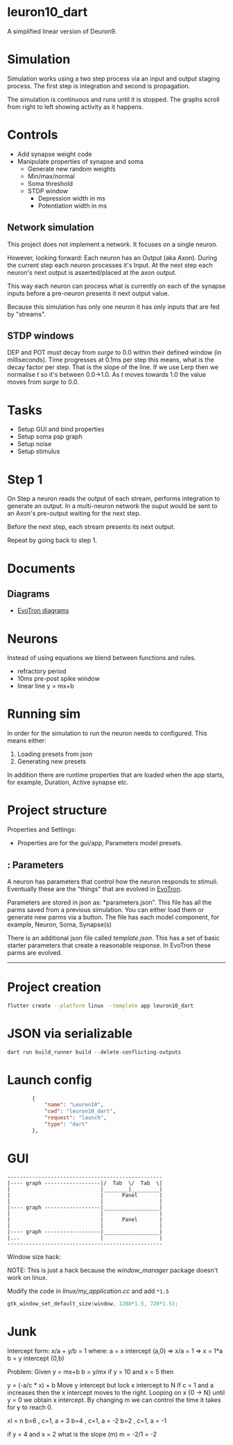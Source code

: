 # leuron10_dart

A simplified linear version of Deuron9.

# Simulation
Simulation works using a two step process via an input and output staging process. The first step is integration and second is propagation.

The simulation is continuous and runs until it is stopped. The graphs scroll from right to left showing activity as it happens.

# Controls
- Add synapse weight code
- Manipulate properties of synapse and soma
  - Generate new random weights
  - Min/max/normal
  - Soma threshold
  - STDP window
    - Depression width in ms
    - Potentiation width in ms


## Network simulation
This project does not implement a network. It focuses on a single neuron.

However, looking forward:
Each neuron has an Output (aka Axon). During the current step each neuron processes it's Input. At the next step each neuron's next output is asserted/placed at the axon output.

This way each neuron can process what is currently on each of the synapse inputs before a pre-neuron presents it next output value.

Because this simulation has only one neuron it has only inputs that are fed by "streams". 

## STDP windows
DEP and POT must decay from *surge* to 0.0 within their defined window (in milliseconds). Time progresses at 0.1ms per step this means, what is the decay factor per step. That is the slope of the line. If we use Lerp then we normalise *t* so it's between 0.0->1.0. As *t* moves towards 1.0 the value moves from *surge* to 0.0.



# Tasks
- Setup GUI and bind properties
- Setup soma psp graph
- Setup noise
- Setup stimulus

# Step 1
On Step a neuron reads the output of each stream, performs integration to generate an output. In a multi-neuron network the ouput would be sent to an Axon's pre-output waiting for the next step.

Before the next step, each stream presents its next output.

Repeat by going back to step 1.

# Documents
## Diagrams
- [EvoTron diagrams](https://app.diagrams.net/#G1DOEwB_2iBFdxoEozULfFuroQ0wh1Bnad#%7B%22pageId%22%3A%22Iami22863Eb5rShz9eBr%22%7D)

# Neurons
Instead of using equations we blend between functions and rules.

- refractory period
- 10ms pre-post spike window
- linear line y = mx+b

# Running sim
In order for the simulation to run the neuron needs to configured. This means either:
1) Loading presets from json
2) Generating new presets

In addition there are runtime properties that are loaded when the app starts, for example, Duration, Active synapse etc.

# Project structure
Properties and Settings:
- Properties are for the gui/app, Parameters model presets.

## : Parameters
A neuron has parameters that control how the neuron responds to stimuli. Eventually these are the "things" that are evolved in [EvoTron](https://docs.google.com/document/d/1_DhbeHJvRaVRzSCakr8r48-MwWL_gglYKBINBmypsjA/edit#heading=h.66vap1gkszux).

Parameters are stored in json as: *parameters.json". This file has all the parms saved from a previous simulation. You can either load them or generate new parms via a button. The file has each model component, for example, Neuron, Soma, Synapse(s)

There is an additional json file called *template.json*. This has a set of basic starter parameters that create a reasonable response. In EvoTron these parms are evolved.

----
# Project creation
```sh
flutter create --platform linux --template app leuron10_dart
```

# JSON via serializable
```dart
dart run build_runner build --delete-conflicting-outputs
```

# Launch config
```json
        {
            "name": "Leuron10",
            "cwd": "leuron10_dart",
            "request": "launch",
            "type": "dart"
        },
```

# GUI
```
--------------------------------------------------
|---- graph ------------------|/  Tab  \/  Tab  \|
|                             |________|_________|
|                             |      Panel       |
|                             |                  |
|---- graph ------------------|__________________|
|                             |                  |
|                             |      Panel       |
|                             |                  |
|---- graph ------------------|__________________|
|...                          |                  |
--------------------------------------------------
```

Window size hack:

NOTE: This is just a hack because the *window_manager* package doesn't work on linux.

Modify the code in *linux/my_application.cc* and add ```*1.5```
```c
gtk_window_set_default_size(window, 1280*1.5, 720*1.5);
```


# Junk
Intercept form:
x/a + y/b = 1
where:
a = x intercept (a,0) => x/a = 1 => x = 1*a
b = y intercept (0,b)


Problem:
Given 
y = mx+b
b = y/mx
if y = 10 and x = 5 then


y = (-a/c * x) + b
Move y intercept but lock x intercept to N
If c = 1 and a increases then the x intercept moves to the right.
Looping on x {0 -> N} until y = 0 we obtain x intercept.
By changing m we can control the time it takes for y to reach 0.

xI = n
b=6 , c=1, a =  3 
b=4 , c=1, a = -2
b=2 , c=1, a = -1

if y = 4 and x = 2 what is the slope (m)
m = -2/1 = -2

